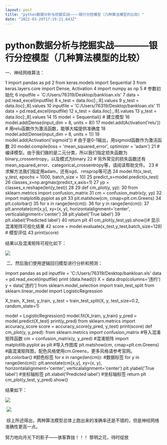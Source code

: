 ```yaml
---
layout: post
title: "python数据分析与挖掘实战————银行分控模型（几种算法模型的比较）"
date: "2022-03-29T17:19:21.043Z"
---
```

python数据分析与挖掘实战————银行分控模型（几种算法模型的比较）
====================================

一、神经网络算法：

 1 import pandas as pd 2 from keras.models import Sequential 3 from keras.layers.core import Dense, Activation 4 import numpy as np 5 # 参数初始化
 6 inputfile = 'C:/Users/76319/Desktop/bankloan.xls'
 7 data = pd.read\_excel(inputfile) 8 x\_test = data.iloc\[:,:8\].values
 9 y\_test = data.iloc\[:,8\].values
10 inputfile = 'C:/Users/76319/Desktop/bankloan.xls'
11 data = pd.read\_excel(inputfile)
12 x\_test = data.iloc\[:,:8\].values
13 y\_test = data.iloc\[:,8\].values
14 
15 model = Sequential()  # 建立模型
16 model.add(Dense(input\_dim = 8, units = 8))
17 model.add(Activation('relu'))  # 用relu函数作为激活函数，能够大幅提供准确度
18 model.add(Dense(input\_dim = 8, units = 1))
19 model.add(Activation('sigmoid'))  # 由于是0-1输出，用sigmoid函数作为激活函数
20 model.compile(loss = 'mean\_squared\_error', optimizer = 'adam')
21 # 编译模型。由于我们做的是二元分类，所以我们指定损失函数为binary\_crossentropy，以及模式为binary
22 # 另外常见的损失函数还有mean\_squared\_error、categorical\_crossentropy等，请阅读帮助文件。
23 # 求解方法我们指定用adam，还有sgd、rmsprop等可选
24 model.fit(x\_test, y\_test, epochs = 1000, batch\_size = 10)
25 predict\_x=model.predict(x\_test)
26 classes\_x=np.argmax(predict\_x,axis=1)
27 yp = classes\_x.reshape(len(y\_test))
28 
29 def cm\_plot(y, yp):
30   from sklearn.metrics import confusion\_matrix
31   cm = confusion\_matrix(y, yp)
32   import matplotlib.pyplot as plt
33   plt.matshow(cm, cmap=plt.cm.Greens)
34 plt.colorbar()
35   for x in range(len(cm)):
36     for y in range(len(cm)):
37       plt.annotate(cm\[x,y\], xy=(x, y), horizontalalignment='center', verticalalignment='center')
38   plt.ylabel('True label')
39   plt.xlabel('Predicted label')
40   return plt
41 cm\_plot(y\_test,yp).show()# 显示混淆矩阵可视化结果
42 score  = model.evaluate(x\_test,y\_test,batch\_size=128)  # 模型评估
43 print(score)

结果以及混淆矩阵可视化如下：

![](https://img2022.cnblogs.com/blog/1968110/202203/1968110-20220329215742872-191586675.png)

 二、然后我们使用逻辑回归模型进行分析和预测：

import pandas as pd
inputfile \= 'C:/Users/76319/Desktop/bankloan.xls'
data \= pd.read\_excel(inputfile)
print (data.head())
X \= data.drop(columns='违约')
y \= data\['违约'\]
from sklearn.model\_selection import train\_test\_split
from sklearn.linear\_model import LogisticRegression

X\_train, X\_test, y\_train, y\_test \= train\_test\_split(X, y, test\_size=0.2, random\_state=1)

model \= LogisticRegression()
model.fit(X\_train, y\_train)
y\_pred \= model.predict(X\_test)
print(y\_pred)
from sklearn.metrics import accuracy\_score
score \= accuracy\_score(y\_pred, y\_test)
print(score)
def cm\_plot(y, y\_pred):
  from sklearn.metrics import confusion\_matrix #导入混淆矩阵函数
  cm = confusion\_matrix(y, y\_pred) #混淆矩阵
  import matplotlib.pyplot as plt #导入作图库
  plt.matshow(cm, cmap=plt.cm.Greens) #画混淆矩阵图，配色风格使用cm.Greens，更多风格请参考官网。
  plt.colorbar() #颜色标签
  for x in range(len(cm)): #数据标签
    for y in range(len(cm)):
      plt.annotate(cm\[x,y\], xy\=(x, y), horizontalalignment='center', verticalalignment='center')
  plt.ylabel('True label') #坐标轴标签
  plt.xlabel('Predicted label') #坐标轴标签
  return plt
cm\_plot(y\_test, y\_pred).show()

结果如下：

![](https://img2022.cnblogs.com/blog/1968110/202203/1968110-20220329220450884-443781127.png)

 ![](https://img2022.cnblogs.com/blog/1968110/202203/1968110-20220329221414117-635161702.png)

 综上所述得出，两种算法模型总体上跑出来的准确率还是不错的，但是神经网络准确性更高一点。

努力地向月光下的影子——骇客靠拢！！！ 黎明之花，待时绽放